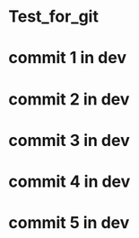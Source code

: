# Test_for_git

# commit 1 in dev

# commit 2 in dev

# commit 3 in dev

# commit 4 in dev

# commit 5 in dev